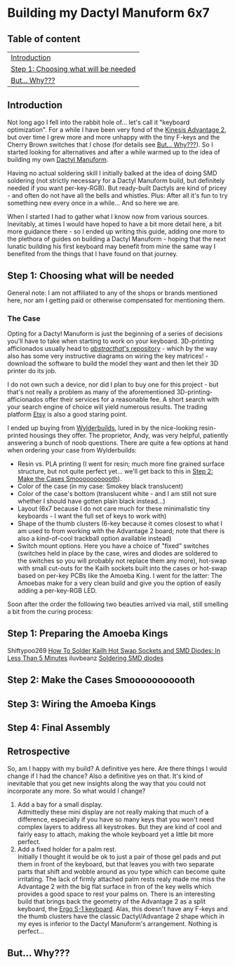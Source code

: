 # Building my Dactyl Manuform 6x7

## Table of content

|                                                  |
|--------------------------------------------------|
| [Introduction](#intro)                           |
| [Step 1: Choosing what will be needed](#choices) |
| [But... Why???](#why)                            |


## Introduction <a name="intro"/>[]()

Not long ago I fell into the rabbit hole of... let's call it "keyboard optimization". For a while I have been very fond of the [Kinesis Advantage 2](https://kinesis-ergo.com/shop/advantage2/), but over time I grew more and more unhappy with the tiny F-keys and the Cherry Brown switches that I chose (for details see [But... Why???](#why)). So I started looking for alternatives and after a while warmed up to the idea of building my own [Dactyl Manuform](https://github.com/abstracthat/dactyl-manuform).

Having no actual soldering skill I initially balked at the idea of  doing SMD soldering (not strictly necessary for a Dactyl Manuform build, but definitely needed if you want per-key-RGB). But ready-built Dactyls are kind of pricey - and often do not have all the bells and whistles. Plus: After all it's fun to try something new every once in a while... And so here we are.

When I started I had to gather what I know now from various sources. Inevitably, at times I would have hoped to have a bit more detail here, a bit more guidance there - so I ended up writing this guide, adding one more to the plethora of guides on building a Dactyl Manuform - hoping that the next lunatic building his first keyboard may benefit from mine the same way I benefited from the things that I have found on that journey.


## Step 1: Choosing what will be needed <a name="choices"/>[]()

General note: I am not affiliated to any of the shops or brands mentioned here, nor am I getting paid or otherwise compensated for mentioning them.

### The Case

Opting for a Dactyl Manuform is just the beginning of a series of decisions you'll have to take when starting to work on your keyboard. 3D-printing afficionados usually head to [_abstracthat_'s repository](https://github.com/abstracthat/dactyl-manuform) - which by the way also has some very instructive diagrams on wiring the key matrices! - download the software to build the model they want and then let their 3D printer do its job.

I do not own such a device, nor did I plan to buy one for this project - but that's not really a problem as many of the aforementioned 3D-printing-afficionados offer their services for a reasonable fee. A short search with your search engine of choice will yield numerous results. The trading platform [Etsy](https://www.etsy.com) is also a good staring point.

I ended up buying from [Wylderbuilds](https://wylderbuilds.com), lured in by the nice-looking resin-printed housings they offer. The proprietor, Andy, was very helpful, patiently answering a bunch of noob questions. There are quite a few options at hand when ordering your case from Wylderbuilds:
* Resin vs. PLA printing (I went for resin; much more fine grained surface structure, but not quite perfect yet... we'll get back to this in [Step 2: Make the Cases Smooooooooooth](#smooth)).
* Color of the case (in my case: Smokey black translucent)
* Color of the case's bottom (translucent white - and I am still not sure whether I should have gotten plain black instead...)
* Layout (6x7 because I do not care much for these minimalistic tiny keyboards - I want the full set of keys to work with)
* Shape of the thumb clusters (6-key because it comes closest to what I am used to from working with the Advantage 2 board; note that there is also a kind-of-cool trackball option available instead)
* Switch mount options. Here you have a choice of "fixed" switches (switches held in place by the case, wires and diodes are soldered to the switches so you will probably not replace them any more), hot-swap with small cut-outs for the Kailh sockets built into the cases or hot-swap based on per-key PCBs like the Amoeba King. I went for the latter: The Amoebas make for a very clean build and give you the option of easily adding a per-key-RGB LED.

Soon after the order the following two beauties arrived via mail, still smelling a bit from the curing process:


## Step 1: Preparing the Amoeba Kings

Shiftypoo269 [How To Solder Kailh Hot Swap Sockets and SMD Diodes: In Less Than 5 Minutes](https://www.youtube.com/watch?v=DUa1q_XpTEw)
iluvbeanz [Soldering SMD diodes](https://www.youtube.com/watch?v=Jpj3tilIaik&t=475s)

## Step 2: Make the Cases Smooooooooooth <a name="smooth"/>[]()


## Step 3: Wiring the Amoeba Kings


## Step 4: Final Assembly


## Retrospective

So, am I happy with my build? A definitive yes here. Are there things I would change if I had the chance? Also a definitive yes on that. It's kind of inevitable that you get new insights along the way that you could not incorporate any more. So what would I change?
1. Add a bay for a small display.<br>
Admittedly these mini display are not really making that much of a difference, especially if you have so many keys that you won't need complex layers to address all keystrokes. But they are kind of cool and fairly easy to attach, making the whole keyboard yet a little bit more perfect.
2. Add a fixed holder for a palm rest.<br>
Initially I thought it would be ok to just a pair of those gel pads and put them in front of the keyboard, but that leaves you with two separate parts that shift and wobble around as you type which can become quite irritating. The lack of firmly attached palm rests realy made me miss the Advantage 2 with the big flat surface in fron of the key wells which provides a good space to rest your palms on. There is an interesting build that brings back the geometry of the Advantage 2 as a split keyboard, the [Ergo S-1 keyboard](https://www.etsy.com/listing/1187300994/ergo-s-1-keyboard-case?click_key=e587a20d244e3471dc4917313bee7e81fb3507f2%3A1187300994&click_sum=bce6ddb5&ref=hp_rv-3). Alas, this doesn't have any F-keys and the thumb clusters have the classic Dactyl/Advantage 2 shape which in my eyes is inferior to the Dactyl Manuform's arrangement. Nothing is perfect...


## But... Why??? <a name="why"/>[]()
